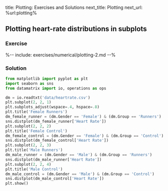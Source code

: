 title: Plotting: Exercises and Solutions
next_title: Plotting
next_url: %url:plotting%

## Plotting heart-rate distributions in subplots

### Exercise

%-- include: exercises/numerical/plotting-2.md --%


### Solution


```python
from matplotlib import pyplot as plt
import seaborn as sns
from datamatrix import io, operations as ops

dm = io.readtxt('data/heartrate.csv')
plt.subplot(2, 2, 1)
plt.subplots_adjust(wspace=.4, hspace=.8)
plt.title('Female Runners')
dm_female_runner = (dm.Gender == 'Female') & (dm.Group == 'Runners')
sns.distplot(dm_female_runner['Heart Rate'])
plt.subplot(2, 2, 2)
plt.title('Female Control')
dm_female_control = (dm.Gender == 'Female') & (dm.Group == 'Control')
sns.distplot(dm_female_control['Heart Rate'])
plt.subplot(2, 2, 3)
plt.title('Male Runners')
dm_male_runner = (dm.Gender == 'Male') & (dm.Group == 'Runners')
sns.distplot(dm_male_runner['Heart Rate'])
plt.subplot(2, 2, 4)
plt.title('Male Control')
dm_male_control = (dm.Gender == 'Male') & (dm.Group == 'Control')
sns.distplot(dm_male_control['Heart Rate'])
plt.show()
```
